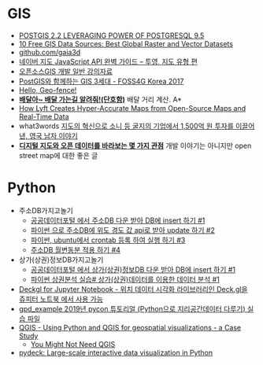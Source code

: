 GIS
===

* [POSTGIS 2.2 LEVERAGING POWER OF POSTGRESQL 9.5](http://www.postgresonline.com/journal/archives/350-PostGIS-2.2-leveraging-power-of-PostgreSQL-9.5.html)
* [10 Free GIS Data Sources: Best Global Raster and Vector Datasets](http://gisgeography.com/best-free-gis-data-sources-raster-vector/)
* [github.com/gaia3d](https://github.com/gaia3d)
* [네이버 지도 JavaScript API 완벽 가이드 – 투영, 지도 유형 편](http://d2.naver.com/helloworld/9121395)
* [오픈소스GIS 개발 일반 강의자료](https://www.slideshare.net/jangbi882/gis-73194454)
* [PostGIS와 함께하는 GIS 3세대 - FOSS4G Korea 2017](https://www.slideshare.net/jangbi882/postgis-gis-3-foss4g-korea-2017)
* [Hello, Geo-fence!](http://woowabros.github.io/experience/2018/03/31/hello-geofence.html)
* [**배달아~ 배달 가는길 알려줘!(단호함)**](http://woowabros.github.io/experience/2019/02/07/real-distance-finder.html) 배달 거리 계산. A\*
* [How Lyft Creates Hyper-Accurate Maps from Open-Source Maps and Real-Time Data](https://eng.lyft.com/how-lyft-creates-hyper-accurate-maps-from-open-source-maps-and-real-time-data-8dcf9abdd46a)
* what3words [지도의 혁신으로 소니 등 굴지의 기업에서 1,500억 원 투자를 이끌어 낸, 영국 남자 이야기](https://ppss.kr/archives/193927)
* [**디지털 지도와 오픈 데이터를 바라보는 몇 가지 관점**](https://medium.com/seoul-libre-maps/%EB%94%94%EC%A7%80%ED%84%B8-%EC%A7%80%EB%8F%84%EC%99%80-%EC%98%A4%ED%94%88%EB%8D%B0%EC%9D%B4%ED%84%B0%EB%A5%BC-%EB%B0%94%EB%9D%BC%EB%B3%B4%EB%8A%94-%EB%AA%87-%EA%B0%80%EC%A7%80-%EA%B4%80%EC%A0%90-76a4bd411168) 개발 이야기는 아니지만 open street map에 대한 좋은 글

# Python
* 주소DB가지고놀기
  * [공공데이터포털 에서 주소DB 다운 받아 DB에 insert 하기 #1](https://stricky.tistory.com/116)
  * [파이썬 으로 주소DB에 위도 경도 값 api로 받아 update 하기 #2](https://stricky.tistory.com/119)
  * [파이썬, ubuntu에서 crontab 등록 하여 실행 하기 #3](https://stricky.tistory.com/134)
  * [주소DB 월변동분 적용 하기 #4](https://stricky.tistory.com/138)
* 상가(상권)정보DB가지고놀기
  * [공공데이터포털 에서 상가(상권)정보DB 다운 받아 DB에 insert 하기 #1](https://stricky.tistory.com/170)
  * [파이썬 상권분석 실습# 상가(상권)데이터를 이용한 데이터 분석 #1](https://stricky.tistory.com/178)
* [Deckgl for Jupyter Notebook - 위치 데이터 시각화 라이브러리인 Deck.gl을 쥬피터 노트북 에서 사용 가능](https://github.com/heumsi/deckgl-jupyter)
* [gpd_example 2019년 pycon 튜토리얼 (Python으로 지리공간데이터 다루기) 실습 파일](https://github.com/rollinstar/gpd_example)
* [QGIS - Using Python and QGIS for geospatial visualizations - a Case Study](https://www.airpair.com/python/posts/using-python-and-qgis-for-geospatial-visualization)
  * [You Might Not Need QGIS](http://blog.webkid.io/you-might-not-need-qgis/)
* [pydeck: Large-scale interactive data visualization in Python](https://github.com/uber/deck.gl/tree/master/bindings/python/pydeck)
